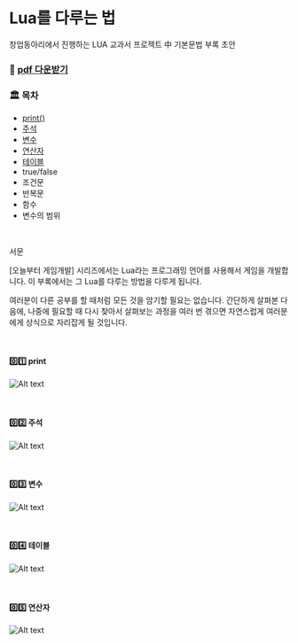 # Lua를 다루는 법
창업동아리에서 진행하는 LUA 교과서 프로젝트 中 기본문법 부록 초안

### 🔗 [pdf 다운받기](image/lua다루는법.pdf)

### 🏛 목차
* [print()]()
* [주석]()
* [변수]()
* [연산자]()
* [테이블]()
* true/false
* 조건문
* 반복문
* 함수
* 변수의 범위

<br>

서문

[오늘부터 게임개발] 시리즈에서는 Lua라는 프로그래밍 언어를 사용해서 게임을 개발합니다. 이 부록에서는 그 Lua를 다루는 방법을 다루게 됩니다.

여러분이 다른 공부를 할 때처럼 모든 것을 암기할 필요는 없습니다. 간단하게 살펴본 다음에, 나중에 필요할 때 다시 찾아서 살펴보는 과정을 여러 번 겪으면 자연스럽게 여러분에게 상식으로 자리잡게 될 것입니다.

<br>

#### 0️⃣1️⃣ print
![Alt text](../image/lua_basic/01.PNG)

<br>

#### 0️⃣2️⃣ 주석
![Alt text](../image/lua_basic/02.PNG)

<br>

#### 0️⃣3️⃣ 변수
![Alt text](../image/lua_basic/03.PNG)

<br>

#### 0️⃣4️⃣ 테이블
![Alt text](../image/lua_basic/04.PNG)

<br>

#### 0️⃣5️⃣ 연산자
![Alt text](../image/lua_basic/05.PNG)

<br>